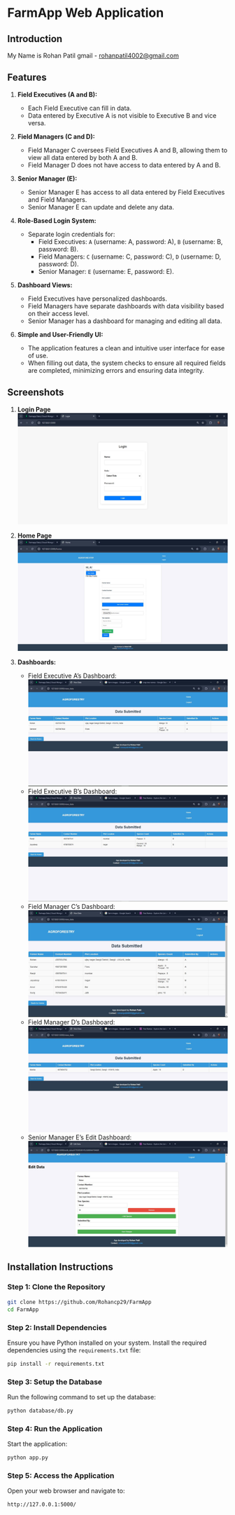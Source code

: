 # FarmApp Web Application

## Introduction
My Name is Rohan Patil
   gmail - rohanpatil4002@gmail.com
## Features
1. **Field Executives (A and B):**
   - Each Field Executive can fill in data.
   - Data entered by Executive A is not visible to Executive B and vice versa.

2. **Field Managers (C and D):**
   - Field Manager C oversees Field Executives A and B, allowing them to view all data entered by both A and B.
   - Field Manager D does not have access to data entered by A and B.

3. **Senior Manager (E):**
   - Senior Manager E has access to all data entered by Field Executives and Field Managers.
   - Senior Manager E can update and delete any data.

4. **Role-Based Login System:**
   - Separate login credentials for:
     - Field Executives: `A` (username: A, password: A), `B` (username: B, password: B).
     - Field Managers: `C` (username: C, password: C), `D` (username: D, password: D).
     - Senior Manager: `E` (username: E, password: E).

5. **Dashboard Views:**
   - Field Executives have personalized dashboards.
   - Field Managers have separate dashboards with data visibility based on their access level.
   - Senior Manager has a dashboard for managing and editing all data.

6. **Simple and User-Friendly UI:**
   - The application features a clean and intuitive user interface for ease of use.
   - When filling out data, the system checks to ensure all required fields are completed, minimizing errors and ensuring data integrity.

## Screenshots
1. **Login Page**
   ![Login Page](models/LoginPage.JPG)

2. **Home Page**
   ![Home Page](models/HomePage.JPG)

3. **Dashboards:**
   - Field Executive A’s Dashboard: ![A's Dashboard](models/A's%20Dashboard.JPG)
   - Field Executive B’s Dashboard: ![B's Dashboard](models/B's%20Dashboard.JPG)
   - Field Manager C’s Dashboard: ![C's Dashboard](models/C's%20Dashboard.JPG)
   - Field Manager D’s Dashboard: ![D's Dashboard](models/D's%20Dashboard.JPG)
   - Senior Manager E’s Edit Dashboard: ![Edit Dashboard](models/Edit%20data%20dashboard.JPG)

## Installation Instructions

### Step 1: Clone the Repository
```bash
git clone https://github.com/Rohancp29/FarmApp
cd FarmApp
```

### Step 2: Install Dependencies
Ensure you have Python installed on your system. Install the required dependencies using the `requirements.txt` file:
```bash
pip install -r requirements.txt
```

### Step 3: Setup the Database
Run the following command to set up the database:
```bash
python database/db.py
```

### Step 4: Run the Application
Start the application:
```bash
python app.py
```

### Step 5: Access the Application
Open your web browser and navigate to:
```
http://127.0.0.1:5000/
```


